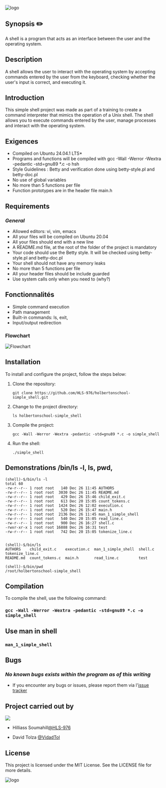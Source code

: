 

![logo](https://i.imgur.com/02Avpeu.png)

## Synopsis ✏️

A shell is a program that acts as an interface between the user and the operating system.

## Description 

A shell allows the user to interact with the operating system by accepting commands entered by the user from the keyboard, checking whether the user's input is correct, and executing it.

## Introduction

This simple shell project was made as part of a training to create a command interpreter that mimics the operation of a Unix shell. The shell allows you to execute commands entered by the user, manage processes and interact with the operating system.

## Exigences

- Compiled on Ubuntu 24.04.1 LTS*
- Programs and functions will be compiled with gcc -Wall -Werror -Wextra -pedantic -std=gnu89 *.c -o hsh
- Style Guidelines : Betty and verification done using betty-style.pl and betty-doc.pl
- No use of global variables
- No more than 5 functions per file
- Function prototypes are in the header file main.h
    
## Requirements

### *General*

- Allowed editors: vi, vim, emacs
- All your files will be compiled on Ubuntu 20.04
- All your files should end with a new line
- A README.md file, at the root of the folder of the project is mandatory
- Your code should use the Betty style. It will be checked using betty-style.pl and betty-doc.pl
- Your shell should not have any memory leaks
- No more than 5 functions per file
- All your header files should be include guarded
- Use system calls only when you need to (why?)

## Fonctionnalités

- Simple command execution
- Path management
- Built-in commands: ls, exit,
- Input/output redirection

### Flowchart
![Flowchart](https://i.imgur.com/doouQbQ.png)

## Installation

To install and configure the project, follow the steps below:

1. Clone the repository:

    `git clone https://github.com/HLS-976/holbertonschool-simple_shell.git`

2. Change to the project directory:

    `ls holbertonschool-simple_shell`

3. Compile the project:

    `gcc -Wall -Werror -Wextra -pedantic -std=gnu89 *.c -o simple_shell`

4. Run the shell:

    `./simple_shell`


## Demonstrations /bin/ls -l, ls, pwd,
```
(shell)-$/bin/ls -l
total 60
-rw-r--r-- 1 root root   140 Dec 26 11:45 AUTHORS
-rw-r--r-- 1 root root  3030 Dec 26 11:45 README.md
-rw-r--r-- 1 root root   429 Dec 26 15:46 child_exit.c
-rw-r--r-- 1 root root   613 Dec 20 15:05 count_tokens.c
-rw-r--r-- 1 root root  1424 Dec 26 12:02 execution.c
-rw-r--r-- 1 root root   520 Dec 26 15:47 main.h
-rw-r--r-- 1 root root  2136 Dec 26 11:45 man_1_simple_shell
-rw-r--r-- 1 root root   540 Dec 20 15:05 read_line.c
-rw-r--r-- 1 root root   900 Dec 26 16:27 shell.c
-rwxr-xr-x 1 root root 16888 Dec 26 16:31 test
-rw-r--r-- 1 root root   742 Dec 20 15:05 tokenize_line.c


(shell)-$/bin/ls
AUTHORS    child_exit.c    execution.c  man_1_simple_shell  shell.c  tokenize_line.c
README.md  count_tokens.c  main.h       read_line.c         test

(shell)-$/bin/pwd
/root/holbertonschool-simple_shell
```

## Compilation

To compile the shell, use the following command:

### `gcc -Wall -Werror -Wextra -pedantic -std=gnu89 *.c -o simple_shell`

## Use man in shell

### `man_1_simple_shell`

## Bugs

### *No known bugs exists within the program as of this writing*

- If you encounter any bugs or issues, please report them via l'[issue tracker](https://github.com/HLS-976/holbertonschool-simple_shell)

## Project carried out by

![](https://flat-badgen.vercel.app/badge/icon/github?icon=github&label)

-  Hilliass Soumahill[@HLS-976](https://github.com/HLS-976/holbertonschool-simple_shell)

- David Tolza [@VidadTol](https://www.github.com/VidadTol)

## License

This project is licensed under the MIT License. See the LICENSE file for more details.

![logo](https://i.imgur.com/J1oVLId.jpeg)


